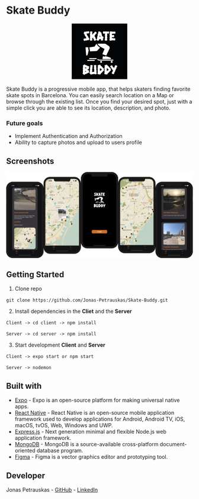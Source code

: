# Skate Buddy

<p align="center">
<img src="assets/SB-logo-small.png" />
</p>

Skate Buddy is a progressive mobile app, that helps skaters finding favorite skate spots in Barcelona. You can easily search location on a Map or browse through the existing list. Once you find your desired spot, just with a simple click you are able to see its location, description, and photo.

### Future goals
- Implement Authentication and Authorization
- Ability to capture photos and upload to users profile


## Screenshots

<p align="center">
<img src="assets/Skate-Buddy.png" />
</p>

## Getting Started

1. Clone repo

```
git clone https://github.com/Jonas-Petrauskas/Skate-Buddy.git
``` 

2. Install dependencies in the **Cliet** and the **Server**
```
Client -> cd client -> npm install
```
```
Server -> cd server -> npm install
```
3. Start development **Client** and **Server**
```
Client -> expo start or npm start
```
```
Server -> nodemon
```

## Built with

* [Expo](https://expo.io/) - Expo is an open-source platform for making universal native apps.
* [React Native](https://reactnative.dev/) - React Native is an open-source mobile application framework used to develop applications for Android, Android TV, iOS, macOS, tvOS, Web, Windows and UWP.
* [Express.js](https://expressjs.com/) - Next generation minimal and flexible Node.js web application framework.
* [MongoDB](https://www.mongodb.com/) - MongoDB is a source-available cross-platform document-oriented database program.
* [Figma](https://www.figma.com/) - Figma is a vector graphics editor and prototyping tool.

## Developer
Jonas Petrauskas - [GitHub](https://github.com/Jonas-Petrauskas) - [LinkedIn](https://www.linkedin.com/in/jonas-petrauskas-78038894/)

